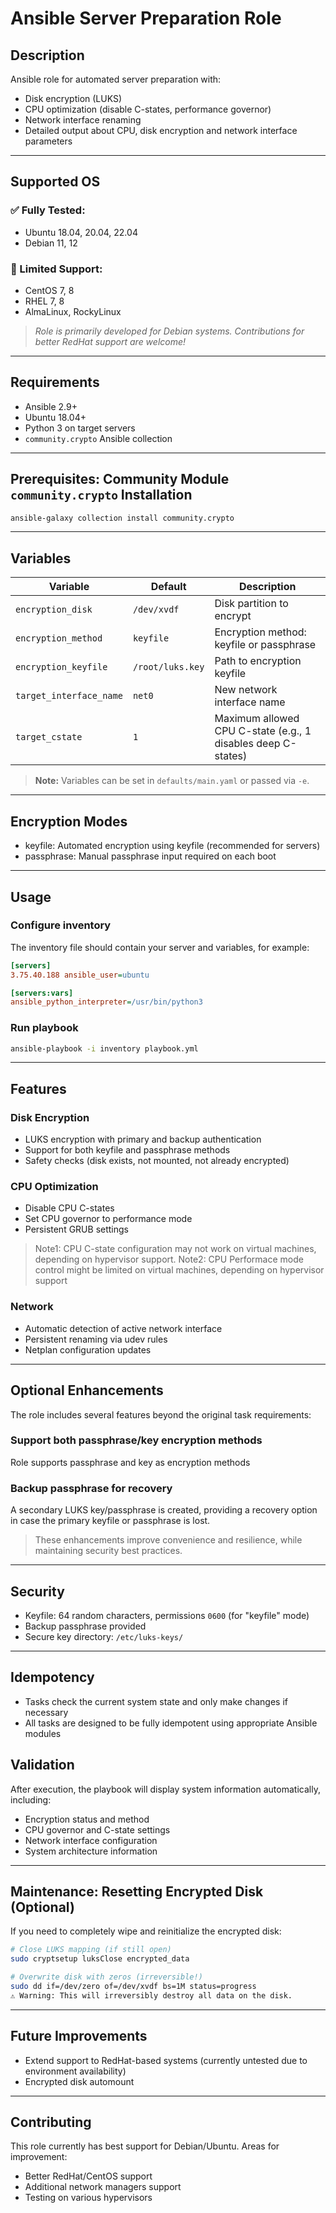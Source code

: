 # Ansible Server Preparation Role

## Description
Ansible role for automated server preparation with:
- Disk encryption (LUKS)
- CPU optimization (disable C-states, performance governor)
- Network interface renaming
- Detailed output about CPU, disk encryption and network interface parameters

---
## Supported OS

### ✅ Fully Tested:
- Ubuntu 18.04, 20.04, 22.04
- Debian 11, 12

### 🔄 Limited Support:
- CentOS 7, 8
- RHEL 7, 8
- AlmaLinux, RockyLinux

> *Role is primarily developed for Debian systems. Contributions for better RedHat support are welcome!*

---
## Requirements
- Ansible 2.9+
- Ubuntu 18.04+
- Python 3 on target servers
- `community.crypto` Ansible collection

---
## Prerequisites: Community Module `community.crypto` Installation
```bash
ansible-galaxy collection install community.crypto
```

---
## Variables
| Variable                 | Default             | Description                                                                  |
|--------------------------|---------------------|------------------------------------------------------------------------------|
| `encryption_disk`        | `/dev/xvdf`         | Disk partition to encrypt                                                    |
| `encryption_method`      | `keyfile`           | Encryption method: keyfile or passphrase                                     |
| `encryption_keyfile`     | `/root/luks.key`    | Path to encryption keyfile                                                   |
| `target_interface_name`  | `net0`              | New network interface name                                                   |
| `target_cstate`          | `1`                 | Maximum allowed CPU C-state (e.g., 1 disables deep C-states)                 | 

> **Note:** Variables can be set in `defaults/main.yaml` or passed via `-e`.

---

## Encryption Modes
- keyfile: Automated encryption using keyfile (recommended for servers)
- passphrase: Manual passphrase input required on each boot

---
## Usage

### Configure inventory
The inventory file should contain your server and variables, for example:

```ini
[servers]
3.75.40.188 ansible_user=ubuntu

[servers:vars]
ansible_python_interpreter=/usr/bin/python3
```
### Run playbook
```bash
ansible-playbook -i inventory playbook.yml
```
---
## Features

### Disk Encryption
- LUKS encryption with primary and backup authentication
- Support for both keyfile and passphrase methods
- Safety checks (disk exists, not mounted, not already encrypted)

### CPU Optimization
- Disable CPU C-states
- Set CPU governor to performance mode
- Persistent GRUB settings

> Note1: CPU C-state configuration may not work on virtual machines, depending on hypervisor support.
> Note2: CPU Performace mode control might be limited on virtual machines, depending on hypervisor support

### Network
- Automatic detection of active network interface
- Persistent renaming via udev rules
- Netplan configuration updates

---
## Optional Enhancements
The role includes several features beyond the original task requirements:

### Support both passphrase/key encryption methods 
Role supports passphrase and key as encryption methods 

### Backup passphrase for recovery
A secondary LUKS key/passphrase is created, providing a recovery option in case the primary keyfile or passphrase is lost.

> These enhancements improve convenience and resilience, while maintaining security best practices.

---
## Security
- Keyfile: 64 random characters, permissions `0600` (for "keyfile" mode)
- Backup passphrase provided
- Secure key directory: `/etc/luks-keys/`  

---
## Idempotency
- Tasks check the current system state and only make changes if necessary  
- All tasks are designed to be fully idempotent using appropriate Ansible modules

## Validation
After execution, the playbook will display system information automatically, including:

- Encryption status and method
- CPU governor and C-state settings
- Network interface configuration
- System architecture information

---
## Maintenance: Resetting Encrypted Disk (Optional)
If you need to completely wipe and reinitialize the encrypted disk:

```bash
# Close LUKS mapping (if still open)
sudo cryptsetup luksClose encrypted_data

# Overwrite disk with zeros (irreversible!)
sudo dd if=/dev/zero of=/dev/xvdf bs=1M status=progress
⚠️ Warning: This will irreversibly destroy all data on the disk.
```

---
## Future Improvements
- Extend support to RedHat-based systems (currently untested due to environment availability)
- Encrypted disk automount

---
## Contributing
This role currently has best support for Debian/Ubuntu. Areas for improvement:

- Better RedHat/CentOS support
- Additional network managers support
- Testing on various hypervisors

